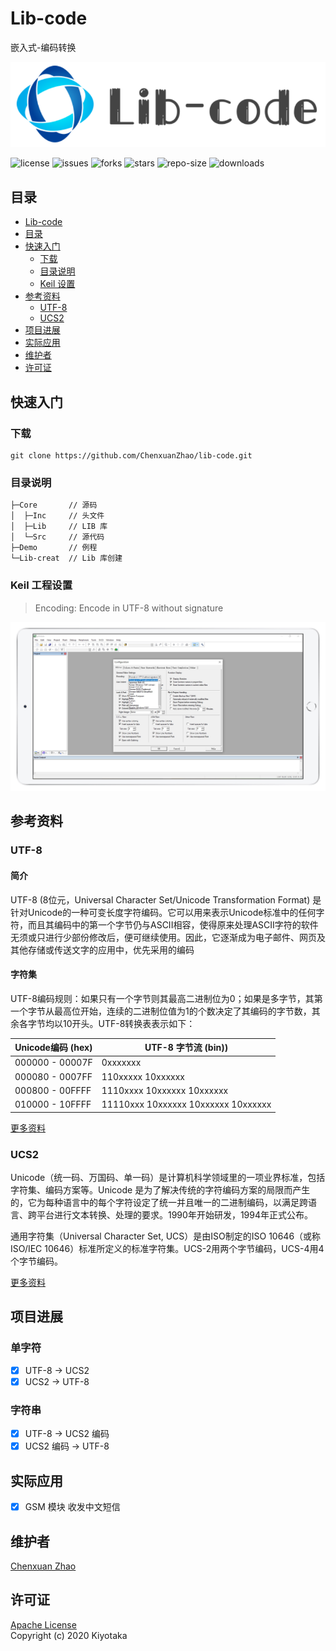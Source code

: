 # Lib-code

嵌入式-编码转换

![logo](Markdown/logo.png)

![license](https://img.shields.io/github/license/ChenxuanZhao/lib-code)
![issues](https://img.shields.io/github/issues/ChenxuanZhao/lib-code)
![forks](https://img.shields.io/github/forks/ChenxuanZhao/lib-code)
![stars](https://img.shields.io/github/stars/ChenxuanZhao/lib-code)
![repo-size](https://img.shields.io/github/repo-size/ChenxuanZhao/lib-code)
![downloads](https://img.shields.io/github/downloads/ChenxuanZhao/lib-code/total)

## 目录

- [Lib-code](#lib-code)
- [目录](#目录)
- [快速入门](#快速入门)
  - [下载](#下载)
  - [目录说明](#目录说明)
  - [Keil 设置](#keil-设置)
- [参考资料](#参考资料)
  - [UTF-8](#UTF-8)
  - [UCS2](#UCS2)
- [项目进展](#项目进展)
- [实际应用](#实际应用)
- [维护者](#维护者)
- [许可证](#许可证)

## 快速入门

### 下载

 ```git
 git clone https://github.com/ChenxuanZhao/lib-code.git
 ```

### 目录说明

 ``` bash
├─Core       // 源码
│  ├─Inc     // 头文件
│  ├─Lib     // LIB 库
│  └─Src     // 源代码
├─Demo       // 例程
└─Lib-creat  // Lib 库创建
 ```

### Keil 工程设置

> Encoding: Encode in UTF-8 without signature

![KeilSet](Markdown/KeilSet.jpg)

## 参考资料

### UTF-8

#### 简介

UTF-8 (8位元，Universal Character Set/Unicode Transformation Format) 是针对Unicode的一种可变长度字符编码。它可以用来表示Unicode标准中的任何字符，而且其编码中的第一个字节仍与ASCII相容，使得原来处理ASCII字符的软件无须或只进行少部份修改后，便可继续使用。因此，它逐渐成为电子邮件、网页及其他存储或传送文字的应用中，优先采用的编码

#### 字符集

UTF-8编码规则：如果只有一个字节则其最高二进制位为0；如果是多字节，其第一个字节从最高位开始，连续的二进制位值为1的个数决定了其编码的字节数，其余各字节均以10开头。UTF-8转换表表示如下：

| Unicode编码 (hex) | UTF-8 字节流 (bin))                 |
|-------------------|-------------------------------------|
| 000000 - 00007F   | 0xxxxxxx                            |
| 000080 - 0007FF   | 110xxxxx 10xxxxxx                   |
| 000800 - 00FFFF   | 1110xxxx 10xxxxxx 10xxxxxx          |
| 010000 - 10FFFF   | 11110xxx 10xxxxxx 10xxxxxx 10xxxxxx |
[更多资料](https://baike.baidu.com/item/UTF-8/481798)

### UCS2

Unicode（统一码、万国码、单一码）是计算机科学领域里的一项业界标准，包括字符集、编码方案等。Unicode 是为了解决传统的字符编码方案的局限而产生的，它为每种语言中的每个字符设定了统一并且唯一的二进制编码，以满足跨语言、跨平台进行文本转换、处理的要求。1990年开始研发，1994年正式公布。

通用字符集（Universal Character Set, UCS）是由ISO制定的ISO 10646（或称ISO/IEC 10646）标准所定义的标准字符集。UCS-2用两个字节编码，UCS-4用4个字节编码。

[更多资料](https://baike.baidu.com/item/Unicode)

## 项目进展

### 单字符

- [x]  UTF-8 -> UCS2
- [x]  UCS2  -> UTF-8

### 字符串

- [x]  UTF-8 -> UCS2 编码
- [x]  UCS2 编码 -> UTF-8

## 实际应用

- [x] GSM 模块 收发中文短信

## 维护者

 [Chenxuan Zhao](https://github.com/ChenxuanZhao)

## 许可证

 [Apache License](LICENSE)  
 Copyright (c) 2020 Kiyotaka
